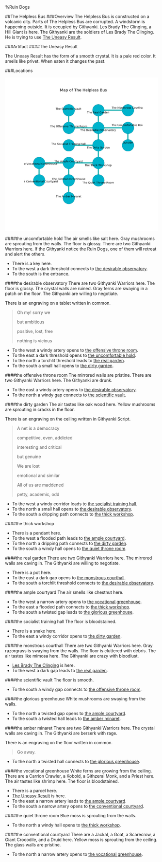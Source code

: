 %Ruin Dogs

##The Helpless Bus
###Overview
The Helpless Bus is constructed on a volcanic city. Parts of The Helpless Bus are corrupted. A windstorm is happening outside. It is occupied by Githyanki. <a name="Les-Brady-The-Clinging"></a>Les Brady The Clinging, a Hill Giant is here. The Githyanki are the soldiers of Les Brady The Clinging. He  is trying to use [The Uneasy Result](#The-Uneasy-Result). 



###Artifact
####<a name="The-Uneasy-Result"></a>The Uneasy Result


The Uneasy Result has the form of a smooth crystal. It is a pale red color. It smells like privet. When eaten it changes the past. 





###Locations


![](../v2/images/The-Helpless-Bus.png)

####<a name="the-uncomfortable-hold"></a>the uncomfortable hold
The air smells like salt here. Gray mushrooms are sprouting from the walls. The floor is glossy. There are two Githyanki Warriors here. If the Githyanki notice the Ruin Dogs, one of them will retreat and alert the others. 



* There is a key here.
* To the west a dark threshold connects to [the desirable observatory](#the-desirable-observatory).
* To the south is the entrance.


####<a name="the-desirable-observatory"></a>the desirable observatory
There are two Githyanki Warriors here. The floor is glossy. The crystal walls are ruined. Gray ferns are swaying in a patch on the floor. The Githyanki are willing to negotiate. 

There is an engraving on a tablet written in common. 

> Oh my! sorry we
>
> but ambitious
>
> positive, lost, free
>
> nothing is vicious
>


* To the west a windy artery opens to [the offensive throne room](#the-offensive-throne-room).
* To the east a dark threshold opens to [the uncomfortable hold](#the-uncomfortable-hold).
* To the north a torchlit threshold leads to [the real garden](#the-real-garden).
* To the south a small hall opens to [the dirty garden](#the-dirty-garden).


####<a name="the-offensive-throne-room"></a>the offensive throne room
The mirrored walls are pristine. There are two Githyanki Warriors here. The Githyanki are drunk. 



* To the east a windy artery opens to [the desirable observatory](#the-desirable-observatory).
* To the north a windy gap connects to [the scientific vault](#the-scientific-vault).


####<a name="the-dirty-garden"></a>the dirty garden
The air tastes like oak wood here. Yellow mushrooms are sprouting in cracks in the floor. 

There is an engraving on the ceiling written in Githyanki Script. 

> A net is a democracy
>
> competitive, even, addicted
>
> interesting and critical
>
> but genuine
>
> We are lost
>
> emotional and similar
>
> All of us are maddened
>
> petty, academic, odd
>


* To the west a windy corridor leads to [the socialist training hall](#the-socialist-training-hall).
* To the north a small hall opens to [the desirable observatory](#the-desirable-observatory).
* To the south a dripping path connects to [the thick workshop](#the-thick-workshop).


####<a name="the-thick-workshop"></a>the thick workshop




* There is a pendant here.
* To the west a flooded path leads to [the ample courtyard](#the-ample-courtyard).
* To the north a dripping path connects to [the dirty garden](#the-dirty-garden).
* To the south a windy hall opens to [the quiet throne room](#the-quiet-throne-room).


####<a name="the-real-garden"></a>the real garden
There are two Githyanki Warriors here. The mirrored walls are caving in. The Githyanki are willing to negotiate. 



* There is a pot here.
* To the east a dark gap opens to [the monstrous courthall](#the-monstrous-courthall).
* To the south a torchlit threshold connects to [the desirable observatory](#the-desirable-observatory).


####<a name="the-ample-courtyard"></a>the ample courtyard
The air smells like chestnut here. 



* To the west a narrow artery opens to [the vocational greenhouse](#the-vocational-greenhouse).
* To the east a flooded path connects to [the thick workshop](#the-thick-workshop).
* To the south a twisted gap leads to [the glorious greenhouse](#the-glorious-greenhouse).


####<a name="the-socialist-training-hall"></a>the socialist training hall
The floor is bloodstained. 



* There is a snake here.
* To the east a windy corridor opens to [the dirty garden](#the-dirty-garden).


####<a name="the-monstrous-courthall"></a>the monstrous courthall
There are two Githyanki Warriors here. Gray razorgrass is swaying from the walls. The floor is cluttered with debris. The air tastes like mimosa here. The Githyanki are crazy with bloodlust. 



* [Les Brady The Clinging](#Les-Brady-The-Clinging) is here.
* To the west a dark gap leads to [the real garden](#the-real-garden).


####<a name="the-scientific-vault"></a>the scientific vault
The floor is smooth. 



* To the south a windy gap connects to [the offensive throne room](#the-offensive-throne-room).


####<a name="the-glorious-greenhouse"></a>the glorious greenhouse
White mushrooms are swaying from the walls. 



* To the north a twisted gap opens to [the ample courtyard](#the-ample-courtyard).
* To the south a twisted hall leads to [the amber minaret](#the-amber-minaret).


####<a name="the-amber-minaret"></a>the amber minaret
There are two Githyanki Warriors here. The crystal walls are caving in. The Githyanki are berserk with rage. 

There is an engraving on the floor written in common. 

> Go away.
>


* To the north a twisted hall connects to [the glorious greenhouse](#the-glorious-greenhouse).


####<a name="the-vocational-greenhouse"></a>the vocational greenhouse
White ferns are growing from the ceiling. There are a Carrion Crawler, a Kobold, a Githzerai Monk, and a Priest here. The air tastes like shrimp here. The floor is bloodstained. 



* There is a parcel here.
* [The Uneasy Result](#The-Uneasy-Result) is here.
* To the east a narrow artery leads to [the ample courtyard](#the-ample-courtyard).
* To the south a narrow artery opens to [the conventional courtyard](#the-conventional-courtyard).


####<a name="the-quiet-throne-room"></a>the quiet throne room
Blue moss is sprouting from the walls. 



* To the north a windy hall opens to [the thick workshop](#the-thick-workshop).


####<a name="the-conventional-courtyard"></a>the conventional courtyard
There are a Jackal, a Goat, a Scarecrow, a Giant Crocodile, and a Druid here. Yellow moss is sprouting from the ceiling. The glass walls are pristine. 



* To the north a narrow artery opens to [the vocational greenhouse](#the-vocational-greenhouse).


